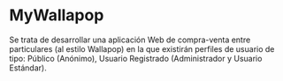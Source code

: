 # MyWallapop
Se trata de desarrollar una aplicación Web de compra-venta entre particulares (al estilo Wallapop) en la que existirán perfiles de usuario de tipo: Público (Anónimo), Usuario Registrado (Administrador y Usuario Estándar).
